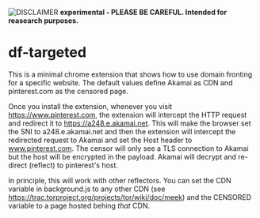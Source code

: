 ![DISCLAIMER](https://upload.wikimedia.org/wikipedia/commons/thumb/d/d7/Dialog-warning-orange.svg/40px-Dialog-warning-orange.svg.png "experimental")  **experimental - PLEASE BE CAREFUL. Intended for reasearch purposes.**

# df-targeted

This is a minimal chrome extension that shows how to use domain fronting for a specific website. The default values define Akamai as CDN and pinterest.com as the censored page.

Once you install the extension, whenever you visit https://www.pinterest.com, the extension will intercept the HTTP request and redirect it to https://a248.e.akamai.net. This will make the browser set the SNI to a248.e.akamai.net and then the extension will intercept the redirected request to Akamai and set the Host header to www.pinterest.com. The censor will only see a TLS connection to Akamai but the host will be encrypted in the payload. Akamai will decrypt and re-direct (reflect) to pinterest's host.

In principle, this will work with other reflectors. You can set the CDN variable in background.js to any other CDN (see https://trac.torproject.org/projects/tor/wiki/doc/meek) and the CENSORED variable to a page hosted behing *that* CDN.
